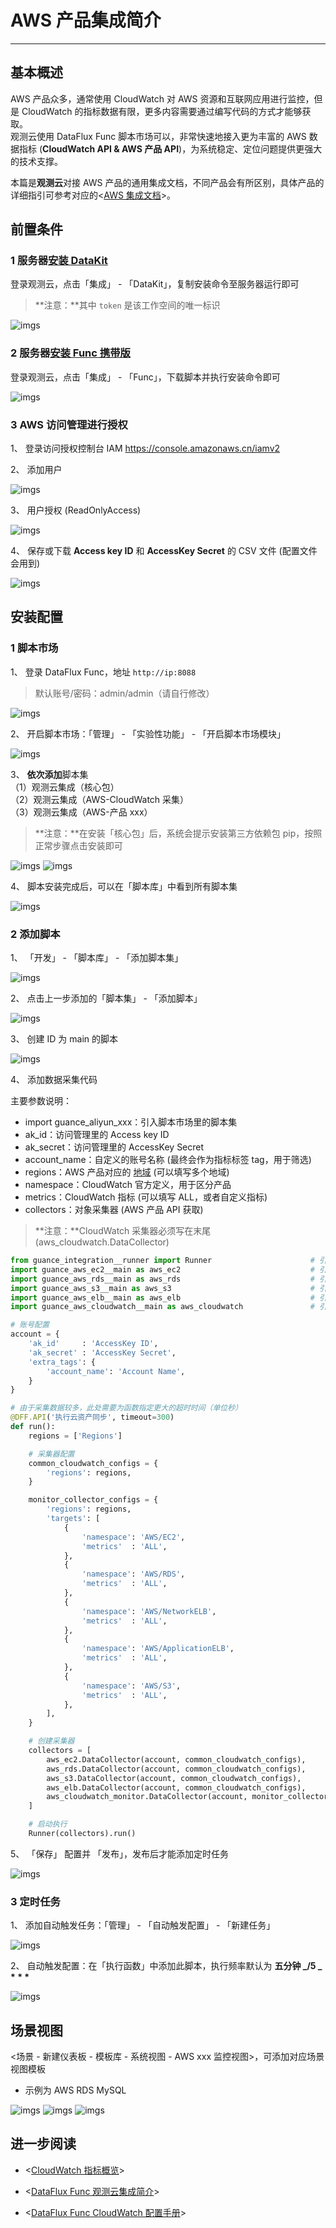 # AWS 产品集成简介

---

## 基本概述

AWS 产品众多，通常使用 CloudWatch 对 AWS 资源和互联网应用进行监控，但是 CloudWatch 的指标数据有限，更多内容需要通过编写代码的方式才能够获取。<br/>
观测云使用 DataFlux Func 脚本市场可以，非常快速地接入更为丰富的 AWS 数据指标 (**CloudWatch API & AWS 产品 API**)，为系统稳定、定位问题提供更强大的技术支撑。

本篇是**观测云**对接 AWS 产品的通用集成文档，不同产品会有所区别，具体产品的详细指引可参考对应的<[AWS 集成文档](./index.md)>。

## 前置条件

### 1 服务器[安装 DataKit](../../../datakit/datakit-install.md)

登录观测云，点击「集成」 - 「DataKit」，复制安装命令至服务器运行即可

> **注意：**其中 `token` 是该工作空间的唯一标识

![imgs](../../imgs/aws-prod-func-1.png)

### 2 服务器[安装 Func 携带版](../../../dataflux-func/quick-start.md)

登录观测云，点击「集成」 - 「Func」，下载脚本并执行安装命令即可

![imgs](../../imgs/aws-prod-func-2.png)

### 3 AWS 访问管理进行授权

1、 登录访问授权控制台 IAM [https://console.amazonaws.cn/iamv2 ](https://console.amazonaws.cn/iamv2)

2、 添加用户

![imgs](../../imgs/aws-prod-func-3.png)

3、 用户授权 (ReadOnlyAccess)

![imgs](../../imgs/aws-prod-func-4.png)

4、 保存或下载 **Access key ID** 和 **AccessKey Secret** 的 CSV 文件 (配置文件会用到)

![imgs](../../imgs/aws-prod-func-5.png)

## 安装配置

### 1 脚本市场

1、 登录 DataFlux Func，地址 `http://ip:8088`

> 默认账号/密码：admin/admin（请自行修改）

![imgs](../../imgs/aws-prod-func-6.png)

2、 开启脚本市场：「管理」 - 「实验性功能」 - 「开启脚本市场模块」

![imgs](../../imgs/aws-prod-func-7.png)

3、 **依次添加**脚本集<br/>
（1）观测云集成（核心包）<br/>
（2）观测云集成（AWS-CloudWatch 采集）<br/>
（3）观测云集成（AWS-产品 xxx）

> **注意：**在安装「核心包」后，系统会提示安装第三方依赖包 pip，按照正常步骤点击安装即可

![imgs](../../imgs/aws-prod-func-8.png)
![imgs](../../imgs/aws-prod-func-9.png)

4、 脚本安装完成后，可以在「脚本库」中看到所有脚本集

![imgs](../../imgs/aws-prod-func-10.png)

### 2 添加脚本

1、 「开发」 - 「脚本库」 - 「添加脚本集」

![imgs](../../imgs/aws-prod-func-11.png)

2、 点击上一步添加的「脚本集」 - 「添加脚本」

![imgs](../../imgs/aws-prod-func-12.png)

3、 创建 ID 为 main 的脚本

![imgs](../../imgs/aws-prod-func-13.png)

4、 添加数据采集代码

主要参数说明：

- import guance_aliyun_xxx：引入脚本市场里的脚本集
- ak_id：访问管理里的 Access key ID
- ak_secret：访问管理里的 AccessKey Secret
- account_name：自定义的账号名称 (最终会作为指标标签 tag，用于筛选)
- regions：AWS 产品对应的 [地域](https://docs.aws.amazon.com/zh_cn/documentdb/latest/developerguide/regions-and-azs.html) (可以填写多个地域)
- namespace：CloudWatch 官方定义，用于区分产品
- metrics：CloudWatch 指标 (可以填写 ALL，或者自定义指标)
- collectors：对象采集器 (AWS 产品 API 获取)

> **注意：**CloudWatch 采集器必须写在末尾 (aws_cloudwatch.DataCollector)

```python
from guance_integration__runner import Runner                      # 引入启动器
import guance_aws_ec2__main as aws_ec2                             # 引入 aws ec2 采集器
import guance_aws_rds__main as aws_rds                             # 引入 aws rds 采集器
import guance_aws_s3__main as aws_s3                               # 引入 aws s3 采集器
import guance_aws_elb__main as aws_elb                             # 引入 aws elb 采集器
import guance_aws_cloudwatch__main as aws_cloudwatch               # 引入 cloudwatch 采集器

# 账号配置
account = {
    'ak_id'     : 'AccessKey ID',
    'ak_secret' : 'AccessKey Secret',
    'extra_tags': {
        'account_name': 'Account Name',
    }
}

# 由于采集数据较多，此处需要为函数指定更大的超时时间（单位秒）
@DFF.API('执行云资产同步', timeout=300)
def run():
    regions = ['Regions']

    # 采集器配置
    common_cloudwatch_configs = {
        'regions': regions,
    }

    monitor_collector_configs = {
        'regions': regions,
        'targets': [
            {
                'namespace': 'AWS/EC2',
                'metrics'  : 'ALL',
            },
            {
                'namespace': 'AWS/RDS',
                'metrics'  : 'ALL',
            },
            {
                'namespace': 'AWS/NetworkELB',
                'metrics'  : 'ALL',
            },
            {
                'namespace': 'AWS/ApplicationELB',
                'metrics'  : 'ALL',
            },
            {
                'namespace': 'AWS/S3',
                'metrics'  : 'ALL',
            },
        ],
    }

    # 创建采集器
    collectors = [
        aws_ec2.DataCollector(account, common_cloudwatch_configs),
        aws_rds.DataCollector(account, common_cloudwatch_configs),
        aws_s3.DataCollector(account, common_cloudwatch_configs),
        aws_elb.DataCollector(account, common_cloudwatch_configs),
        aws_cloudwatch_monitor.DataCollector(account, monitor_collector_configs),
    ]

    # 启动执行
    Runner(collectors).run()
```

5、 「保存」 配置并 「发布」，发布后才能添加定时任务

![imgs](../../imgs/aws-prod-func-14.png)

### 3 定时任务

1、 添加自动触发任务：「管理」 - 「自动触发配置」 - 「新建任务」

![imgs](../../imgs/aws-prod-func-15.png)

2、 自动触发配置：在「执行函数」中添加此脚本，执行频率默认为 **五分钟 _/5 _ \* \* \***

![imgs](../../imgs/aws-prod-func-16.png)

## 场景视图

<场景 - 新建仪表板 - 模板库 - 系统视图 - AWS xxx 监控视图>，可添加对应场景视图模板

- 示例为 AWS RDS MySQL

![imgs](../../imgs/aws-prod-func-17.png)
![imgs](../../imgs/aws-prod-func-18.png)
![imgs](../../imgs/aws-prod-func-19.png)

## 进一步阅读

- <[CloudWatch 指标概览](https://docs.aws.amazon.com/zh_cn/AmazonCloudWatch/latest/monitoring/aws-services-cloudwatch-metrics.html)>

- <[DataFlux Func 观测云集成简介](../../../dataflux-func/script-market-guance-integration.md)>

- <[DataFlux Func CloudWatch 配置手册](../../../dataflux-func/script-market-guance-aws-cloudwatch.md)>
